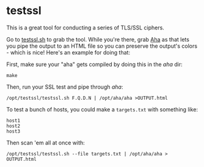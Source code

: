 # testssl
This is a great tool for conducting a series of TLS/SSL ciphers.

Go to [testssl.sh](https://testssl.sh) to grab the tool.  While you're there, grab [Aha](https://github.com/theZiz/aha) as that lets you pipe the output to an HTML file so you can preserve the output's colors - which is nice!  Here's an example for doing that:

First, make sure your "aha" gets compiled by doing this in the *aha* dir:

    make

Then, run your SSL test and pipe through *aha*:

`/opt/testssl/testssl.sh F.Q.D.N | /opt/aha/aha >OUTPUT.html`

To test a bunch of hosts, you could make a `targets.txt` with something like:

```
host1
host2
host3
```

Then scan 'em all at once with:

`/opt/testssl/testssl.sh --file targets.txt | /opt/aha/aha > OUTPUT.html`
